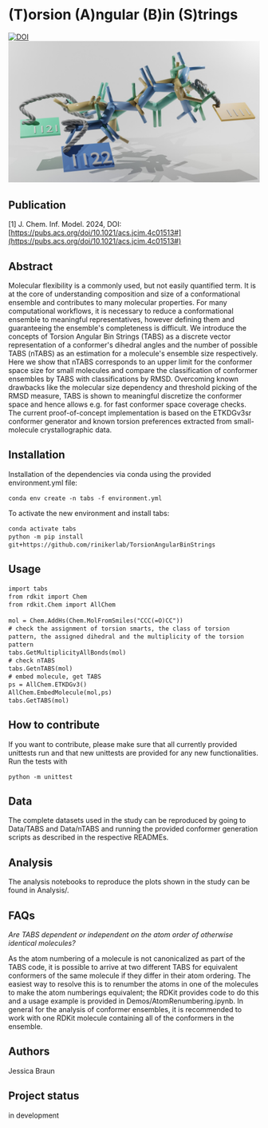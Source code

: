 (T)orsion (A)ngular (B)in (S)trings
==============================================================
[![DOI](https://zenodo.org/badge/843293558.svg)](https://zenodo.org/doi/10.5281/zenodo.13384005) 
![Test Image](https://github.com/rinikerlab/TorsionAngularBinStrings/blob/main/TOC.jpg)

## Publication
[1] J. Chem. Inf. Model. 2024, DOI: [https://pubs.acs.org/doi/10.1021/acs.jcim.4c01513#](https://pubs.acs.org/doi/10.1021/acs.jcim.4c01513#)

## Abstract

Molecular flexibility is a commonly used, but not easily quantified term. 
It is at the core of understanding composition and size of a conformational ensemble and contributes to many molecular properties.
For many computational workflows, it is necessary to reduce a conformational ensemble to meaningful representatives, however defining them and guaranteeing the ensemble's completeness is difficult.
We introduce the concepts of Torsion Angular Bin Strings (TABS) as a discrete vector representation of a conformer's dihedral angles and the number of possible TABS (nTABS) as an estimation for a molecule's ensemble size respectively.
Here we show that nTABS corresponds to an upper limit for the conformer space size for small molecules and compare the classification of conformer ensembles by TABS with classifications by RMSD. 
Overcoming known drawbacks like the molecular size dependency and threshold picking of the RMSD measure, TABS is shown to meaningful discretize the conformer space and hence allows e.g. for fast conformer space coverage checks.
The current proof-of-concept implementation is based on the ETKDGv3sr conformer generator and known torsion preferences extracted from small-molecule crystallographic data.


## Installation
Installation of the dependencies via conda using the provided environment.yml file:
```
conda env create -n tabs -f environment.yml
```
To activate the new environment and install tabs:
```
conda activate tabs
python -m pip install git+https://github.com/rinikerlab/TorsionAngularBinStrings
```


## Usage
```
import tabs
from rdkit import Chem
from rdkit.Chem import AllChem

mol = Chem.AddHs(Chem.MolFromSmiles("CCC(=O)CC"))
# check the assignment of torsion smarts, the class of torsion pattern, the assigned dihedral and the multiplicity of the torsion pattern
tabs.GetMultiplicityAllBonds(mol)
# check nTABS
tabs.GetnTABS(mol)
# embed molecule, get TABS
ps = AllChem.ETKDGv3()
AllChem.EmbedMolecule(mol,ps)
tabs.GetTABS(mol)
```

## How to contribute
If you want to contribute, please make sure that all currently provided unittests run and that new unittests are provided for any new functionalities.
Run the tests with
```
python -m unittest
```

## Data
The complete datasets used in the study can be reproduced by going to Data/TABS and Data/nTABS and running the provided conformer generation scripts as described in the respective READMEs.

## Analysis
The analysis notebooks to reproduce the plots shown in the study can be found in Analysis/.

## FAQs
*Are TABS dependent or independent on the atom order of otherwise identical molecules?*

As the atom numbering of a molecule is not canonicalized as part of the TABS code, it is possible to arrive at two different TABS for equivalent conformers of the same molecule if they differ in their atom ordering.
The easiest way to resolve this is to renumber the atoms in one of the molecules to make the atom numberings equivalent; the RDKit provides code to do this and a usage example is provided in Demos/AtomRenumbering.ipynb. 
In general for the analysis of conformer ensembles, it is recommended to work with one RDKit molecule containing all of the conformers in the ensemble. 

## Authors 
Jessica Braun

## Project status
in development
